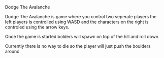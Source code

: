 Dodge The Avalanche

Dodge The Avalanche is game where you control two seperate players the left players is controlled using WASD and the characters on the right is controled using the arrow keys.

Once the game is started bolders will spawn on top of the hill and roll down.

Currently there is no way to die so the player will just push the boulders around 
